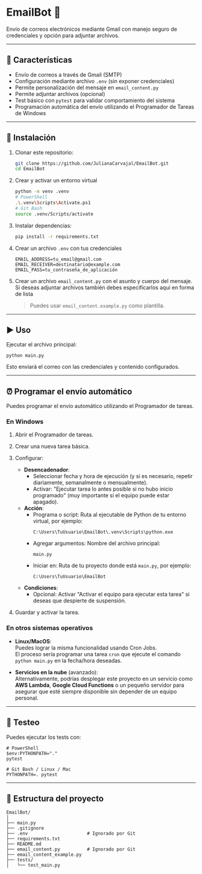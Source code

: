 # EmailBot 📧

Envío de correos electrónicos mediante Gmail con manejo seguro de credenciales y opción para adjuntar archivos.

---

## 🚀 Características

- Envío de correos a través de Gmail (SMTP)
- Configuración mediante archivo `.env` (sin exponer credenciales)
- Permite personalización del mensaje en `email_content.py`
- Permite adjuntar archivos (opcional)
- Test básico con `pytest` para validar comportamiento del sistema
- Programación automática del envío utilizando el Programador de Tareas de Windows

---

## 🔧 Instalación

1. Clonar este repositorio:
    ```bash
   git clone https://github.com/JulianaCarvajal/EmailBot.git
   cd EmailBot
2. Crear y activar un entorno virtual
    ````bash
   python -m venv .venv
   # PowerShell
   .\.venv\Scripts\Activate.ps1
   # Git Bash
   source .venv/Scripts/activate
3. Instalar dependencias:
    ```bash
   pip install -r requirements.txt
4. Crear un archivo `.env` con tus credenciales
    ```env
   EMAIL_ADDRESS=tu_email@gmail.com
   EMAIL_RECEIVER=destinatario@example.com
   EMAIL_PASS=tu_contraseña_de_aplicación
5. Crear un archivo `email_content.py` con el asunto y cuerpo del mensaje. Si deseas adjuntar archivos también debes 
especificarlos aquí en forma de lista
   > Puedes usar `email_content.example.py` como plantilla.

---

## ▶️ Uso

Ejecutar el archivo principal:
```
python main.py
```
Esto enviará el correo con las credenciales y contenido configurados.

---

## ⏰ Programar el envío automático

Puedes programar el envío automático utilizando el Programador de tareas.

### En Windows

1. Abrir el Programador de tareas.
2. Crear una nueva tarea básica.
3. Configurar:
   - **Desencadenador**:
     - Seleccionar fecha y hora de ejecución (y si es necesario, repetir diariamente, semanalmente o mensualmente).
     - Activar: "Ejecutar tarea lo antes posible si no hubo inicio programado" (muy importante si el equipo puede estar apagado).
   - **Acción**:
     - Programa o script: Ruta al ejecutable de Python de tu entorno virtual, por ejemplo:
       ```
       C:\Users\TuUsuario\EmailBot\.venv\Scripts\python.exe
       ```
     - Agregar argumentos: Nombre del archivo principal:
       ```
       main.py
       ```
     - Iniciar en: Ruta de tu proyecto donde está `main.py`, por ejemplo:
       ```
       C:\Users\TuUsuario\EmailBot
       ```
   - **Condiciones**:
     - Opcional: Activar "Activar el equipo para ejecutar esta tarea" si deseas que despierte de suspensión.

4. Guardar y activar la tarea.

### En otros sistemas operativos

- **Linux/MacOS**:  
  Puedes lograr la misma funcionalidad usando Cron Jobs.  
  El proceso sería programar una tarea `cron` que ejecute el comando `python main.py` en la fecha/hora deseadas.

- **Servicios en la nube** (avanzado):  
  Alternativamente, podrías desplegar este proyecto en un servicio como **AWS Lambda**, **Google Cloud Functions** o un pequeño servidor para asegurar que esté siempre disponible sin depender de un equipo personal.

---

## 🧪 Testeo

Puedes ejecutar los tests con:
```
# PowerShell
$env:PYTHONPATH="."
pytest

# Git Bash / Linux / Mac
PYTHONPATH=. pytest
```

---

## 📂 Estructura del proyecto

```
EmailBot/
│
├── main.py
├── .gitignore
├── .env                      # Ignorado por Git
├── requirements.txt
├── README.md
├── email_content.py          # Ignorado por Git
├── email_content_example.py
├── tests/
│   └── test_main.py
```


